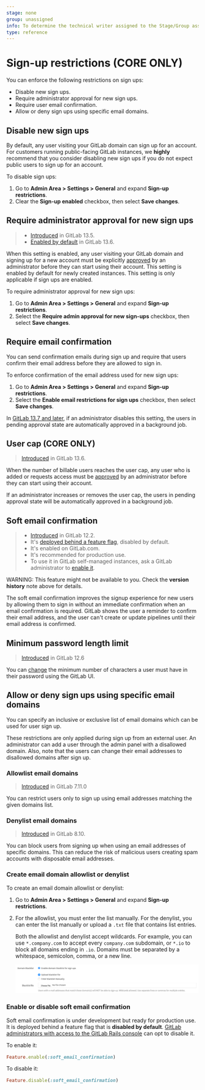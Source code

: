 ```yaml
---
stage: none
group: unassigned
info: To determine the technical writer assigned to the Stage/Group associated with this page, see https://about.gitlab.com/handbook/engineering/ux/technical-writing/#assignments
type: reference
---
```


# Sign-up restrictions **(CORE ONLY)**

You can enforce the following restrictions on sign ups:

- Disable new sign ups.
- Require administrator approval for new sign ups.
- Require user email confirmation.
- Allow or deny sign ups using specific email domains.

## Disable new sign ups

By default, any user visiting your GitLab domain can sign up for an account. For customers running
public-facing GitLab instances, we **highly** recommend that you consider disabling new sign ups if
you do not expect public users to sign up for an account.

To disable sign ups:

1. Go to **Admin Area > Settings > General** and expand **Sign-up restrictions**.
1. Clear the **Sign-up enabled** checkbox, then select **Save changes**.

## Require administrator approval for new sign ups

> - [Introduced](https://gitlab.com/groups/gitlab-org/-/epics/4491) in GitLab 13.5.
> - [Enabled by default](https://gitlab.com/gitlab-org/gitlab/-/issues/267568) in GitLab 13.6.

When this setting is enabled, any user visiting your GitLab domain and signing up for a new account must be explicitly [approved](../approving_users.md#approving-a-user) by an administrator before they can start using their account. This setting is enabled by default for newly created instances. This setting is only applicable if sign ups are enabled.

To require administrator approval for new sign ups:

1. Go to **Admin Area > Settings > General** and expand **Sign-up restrictions**.
1. Select the **Require admin approval for new sign-ups** checkbox, then select **Save changes**.

## Require email confirmation

You can send confirmation emails during sign up and require that users confirm
their email address before they are allowed to sign in.

To enforce confirmation of the email address used for new sign ups:

1. Go to **Admin Area > Settings > General** and expand **Sign-up restrictions**.
1. Select the **Enable email restrictions for sign ups** checkbox, then select **Save changes**.

In [GitLab 13.7 and later](https://gitlab.com/gitlab-org/gitlab/-/issues/273258), if an administrator disables this setting, the users in pending approval state are
automatically approved in a background job.

## User cap **(CORE ONLY)**

> [Introduced](https://gitlab.com/groups/gitlab-org/-/epics/4315) in GitLab 13.6.

When the number of billable users reaches the user cap, any user who is added or requests access must be
[approved](../approving_users.md#approving-a-user) by an administrator before they can start using
their account.

If an administrator increases or removes the user cap, the users in pending approval state will be
automatically approved in a background job.

## Soft email confirmation

> - [Introduced](https://gitlab.com/gitlab-org/gitlab-foss/-/issues/47003) in GitLab 12.2.
> - It's [deployed behind a feature flag](../../..//user/feature_flags.md), disabled by default.
> - It's enabled on GitLab.com.
> - It's recommended for production use.
> - To use it in GitLab self-managed instances, ask a GitLab administrator to [enable it](#enable-or-disable-soft-email-confirmation).

WARNING:
This feature might not be available to you. Check the **version history** note above for details.

The soft email confirmation improves the signup experience for new users by allowing
them to sign in without an immediate confirmation when an email confirmation is required.
GitLab shows the user a reminder to confirm their email address, and the user can't
create or update pipelines until their email address is confirmed.

## Minimum password length limit

> [Introduced](https://gitlab.com/gitlab-org/gitlab/-/merge_requests/20661) in GitLab 12.6

You can [change](../../../security/password_length_limits.md#modify-minimum-password-length-using-gitlab-ui)
the minimum number of characters a user must have in their password using the GitLab UI.

## Allow or deny sign ups using specific email domains

You can specify an inclusive or exclusive list of email domains which can be used for user sign up.

These restrictions are only applied during sign up from an external user. An administrator can add a
user through the admin panel with a disallowed domain. Also, note that the users can change their
email addresses to disallowed domains after sign up.

### Allowlist email domains

> [Introduced](https://gitlab.com/gitlab-org/gitlab-foss/-/merge_requests/598) in GitLab 7.11.0

You can restrict users only to sign up using email addresses matching the given
domains list.

### Denylist email domains

> [Introduced](https://gitlab.com/gitlab-org/gitlab-foss/-/merge_requests/5259) in GitLab 8.10.

You can block users from signing up when using an email addresses of specific domains. This can
reduce the risk of malicious users creating spam accounts with disposable email addresses.

### Create email domain allowlist or denylist

To create an email domain allowlist or denylist:

1. Go to **Admin Area > Settings > General** and expand **Sign-up restrictions**.
1. For the allowlist, you must enter the list manually. For the denylist, you can enter the list
   manually or upload a `.txt` file that contains list entries.

   Both the allowlist and denylist accept wildcards. For example, you can use
`*.company.com` to accept every `company.com` subdomain, or `*.io` to block all
domains ending in `.io`. Domains must be separated by a whitespace,
semicolon, comma, or a new line.

   ![Domain Denylist](img/domain_denylist.png)

### Enable or disable soft email confirmation

Soft email confirmation is under development but ready for production use.
It is deployed behind a feature flag that is **disabled by default**.
[GitLab administrators with access to the GitLab Rails console](../../../administration/feature_flags.md)
can opt to disable it.

To enable it:

```ruby
Feature.enable(:soft_email_confirmation)
```

To disable it:

```ruby
Feature.disable(:soft_email_confirmation)
```

<!-- ## Troubleshooting

Include any troubleshooting steps that you can foresee. If you know beforehand what issues
one might have when setting this up, or when something is changed, or on upgrading, it's
important to describe those, too. Think of things that may go wrong and include them here.
This is important to minimize requests for support, and to avoid doc comments with
questions that you know someone might ask.

Each scenario can be a third-level heading, e.g. `### Getting error message X`.
If you have none to add when creating a doc, leave this section in place
but commented out to help encourage others to add to it in the future. -->
